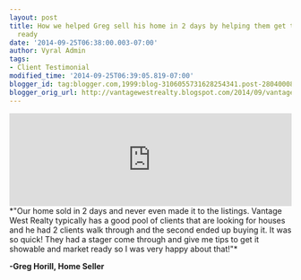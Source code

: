 ```yaml
---
layout: post
title: How we helped Greg sell his home in 2 days by helping them get their home market
  ready
date: '2014-09-25T06:38:00.003-07:00'
author: Vyral Admin
tags:
- Client Testimonial
modified_time: '2014-09-25T06:39:05.819-07:00'
blogger_id: tag:blogger.com,1999:blog-3106055731628254341.post-2804000843002062332
blogger_orig_url: http://vantagewestrealty.blogspot.com/2014/09/vantage-west-realty-inc-reviews-greg.html
---
```


<iframe frameborder="no" height="166" scrolling="no" src="https://w.soundcloud.com/player/?url=https%3A//api.soundcloud.com/tracks/169014164&amp;color=ff5500&amp;auto_play=false&amp;hide_related=false&amp;show_comments=true&amp;show_user=true&amp;show_reposts=false" width="100%"></iframe>
*"Our home sold in 2 days and never even made it to the listings. Vantage West Realty typically has a good pool of clients that are looking for houses and he had 2 clients walk through and the second ended up buying it. It was so quick! They had a stager come through and give me tips to get it showable and market ready so I was very happy about that!"*

**-Greg Horill, Home Seller**
